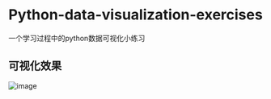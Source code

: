 # Python-data-visualization-exercises
一个学习过程中的python数据可视化小练习


## 可视化效果
![image](http://github.com/gypsy111/Python-data-visualization-exercises/image/效果.png)
